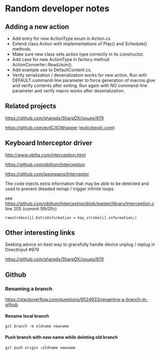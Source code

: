 # Random developer notes

## Adding a new action

* Add entry for new ActionType enum in Action.cs
* Extend class Action with implementations of Play() and Schedule() methods. 
* Make sure new class sets action type correctly in its constructor.
* Add case for new ActionType in factory method ActionConverter::ReadJson().
* Add example use to DefaultContent.cs.
* Verify serialization / deserialization works for new action. Run with DEFAULT command-line parameter to force generation of macros.glue and verify contents after exiting. Run again with NO command-line parameter and verify macro works after deserialization.

## Related projects 

https://github.com/sharpdx/SharpDX/issues/979

https://github.com/evilC/IOWrapper  (evilc@evilc.com)

## Keyboard Interceptor driver

http://www.oblita.com/interception.html

https://github.com/oblitum/Interception

https://github.com/jasonpang/Interceptor

The code injects extra information that may be able to be detected and used to prevent dreaded remap / trigger infinite loops. 

see https://github.com/oblitum/Interception/blob/master/library/interception.c line 205 (commit 5fb12fc)

    rawstrokes[i].ExtraInformation = key_stroke[i].information;) 

## Other interesting links

Seeking advice on best way to gracefully handle device unplug / replug in DirectInput #979

https://github.com/sharpdx/SharpDX/issues/979

## Github 

### Renaming a branch

https://stackoverflow.com/questions/9524933/renaming-a-branch-in-github

#### Rename local branch
```
git branch -m oldname newname
```

#### Push branch with new name while deleting old branch
```
git push origin :oldname newname
```


